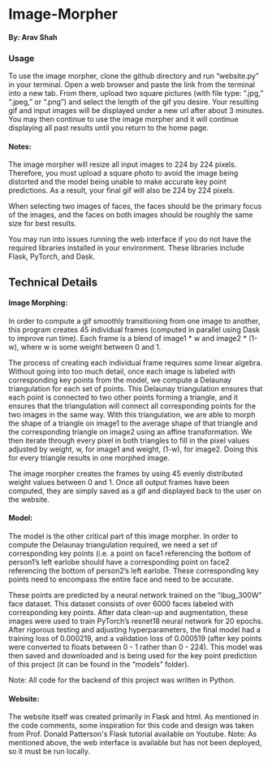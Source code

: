 # Image-Morpher
#### By: Arav Shah

### Usage

To use the image morpher, clone the github directory and run “website.py” in your terminal. Open a web browser and paste the link from the terminal into a new tab. From there, upload two square pictures (with file type: “.jpg,” “.jpeg,” or “.png”) and select the length of the gif you desire. Your resulting gif and input images will be displayed under a new url after about 3 minutes. You may then continue to use the image morpher and it will continue displaying all past results until you return to the home page.
#### Notes: 
The image morpher will resize all input images to 224 by 224 pixels. Therefore, you must upload a square photo to avoid the image being distorted and the model being unable to make accurate key point predictions. As a result, your final gif will also be 224 by 224 pixels.

When selecting two images of faces, the faces should be the primary focus of the images, and the faces on both images should be roughly the same size for best results.

You may run into issues running the web interface if you do not have the required libraries installed in your environment. These libraries include Flask, PyTorch, and Dask.

## Technical Details

#### Image Morphing:
In order to compute a gif smoothly transitioning from one image to another, this program creates 45 individual frames (computed in parallel using Dask to improve run time). Each frame is a blend of image1 * w and image2 * (1-w), where w is some weight between 0 and 1. 

The process of creating each individual frame requires some linear algebra. Without going into too much detail, once each image is labeled with corresponding key points from the model, we compute a Delaunay triangulation for each set of points. This Delaunay triangulation ensures that each point is connected to two other points forming a triangle, and it ensures that the triangulation will connect all corresponding points for the two images in the same way. With this triangulation, we are able to morph the shape of a triangle on image1 to the average shape of that triangle and the corresponding triangle on image2 using an affine transformation. We then iterate through every pixel in both triangles to fill in the pixel values adjusted by weight, w, for image1 and weight, (1-w), for image2. Doing this for every triangle results in one morphed image.

The image morpher creates the frames by using 45 evenly distributed weight values between 0 and 1. Once all output frames have been computed, they are simply saved as a gif and displayed back to the user on the website.

#### Model:
The model is the other critical part of this image morpher. In order to compute the Delaunay triangulation required, we need a set of corresponding key points (i.e. a point on face1 referencing the bottom of person1’s left earlobe should have a corresponding point on face2 referencing the bottom of person2’s left earlobe. These corresponding key points need to encompass the entire face and need to be accurate. 

These points are predicted by a neural network trained on the “ibug_300W” face dataset. This dataset consists of over 6000 faces labeled with corresponding key points. After data clean-up and augmentation, these images were used to train PyTorch’s resnet18 neural network for 20 epochs. After rigorous testing and adjusting hyperparameters, the final model had a training loss of  0.000219, and a validation loss of 0.000519 (after key points were converted to floats between 0 - 1 rather than 0 - 224). This model was then saved and downloaded and is being used for the key point prediction of this project (it can be found in the “models” folder).

Note: All code for the backend of this project was written in Python.

#### Website: 
The website itself was created primarily in Flask and html. As mentioned in the code comments, some inspiration for this code and design was taken from Prof. Donald Patterson's Flask tutorial available on Youtube. Note: As mentioned above, the web interface is available but has not been deployed, so it must be run locally. 
